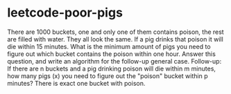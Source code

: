# leetcode-poor-pigs
There are 1000 buckets, one and only one of them contains poison, the rest are filled with water. They all look the same. If a pig drinks that poison it will die within 15 minutes. What is the minimum amount of pigs you need to figure out which bucket contains the poison within one hour.  Answer this question, and write an algorithm for the follow-up general case.  Follow-up:  If there are n buckets and a pig drinking poison will die within m minutes, how many pigs (x) you need to figure out the "poison" bucket within p minutes? There is exact one bucket with poison.
